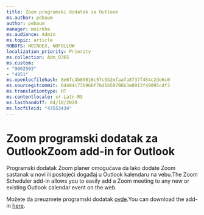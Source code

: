 ```yaml
---
title: Zoom programski dodatak za Outlook
ms.author: pebaum
author: pebaum
manager: mnirkhe
ms.audience: Admin
ms.topic: article
ROBOTS: NOINDEX, NOFOLLOW
localization_priority: Priority
ms.collection: Adm_O365
ms.custom:
- "9002503"
- "4851"
ms.openlocfilehash: 8e0fc4b89816c57c9b2efaafa8737f454c2de6c0
ms.sourcegitcommit: 04484c73b96bf76d1b50796b3e8913f49095c4f3
ms.translationtype: HT
ms.contentlocale: sr-Latn-RS
ms.lasthandoff: 04/18/2020
ms.locfileid: "43553434"
---
```

# <a name="zoom-add-in-for-outlook"></a><span data-ttu-id="11401-102">Zoom programski dodatak za Outlook</span><span class="sxs-lookup"><span data-stu-id="11401-102">Zoom add-in for Outlook</span></span>

<span data-ttu-id="11401-103">Programski dodatak Zoom planer omogućava da lako dodate Zoom sastanak u novi ili postojeći događaj u Outlook kalendaru na vebu.</span><span class="sxs-lookup"><span data-stu-id="11401-103">The Zoom Scheduler add-in allows you to easily add a Zoom meeting to any new or existing Outlook calendar event on the web.</span></span>

<span data-ttu-id="11401-104">Možete da preuzmete programski dodatak [ovde](https://go.microsoft.com/fwlink/?linkid=2126413).</span><span class="sxs-lookup"><span data-stu-id="11401-104">You can download the add-in [here](https://go.microsoft.com/fwlink/?linkid=2126413).</span></span>
 